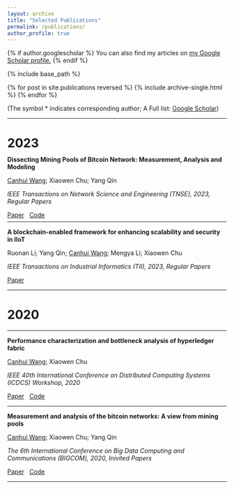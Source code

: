 ```yaml
---
layout: archive
title: "Selected Publications"
permalink: /publications/
author_profile: true
---
```


{% if author.googlescholar %}
  You can also find my articles on <u><a href="{{author.googlescholar}}">my Google Scholar profile</a>.</u>
{% endif %}

{% include base_path %}

{% for post in site.publications reversed %}
  {% include archive-single.html %}
{% endfor %}


 (The symbol * indicates corresponding author; A Full list: [Google Scholar](https://scholar.google.com/citations?user=_pEPpkUAAAAJ))


---

2023
======

<div style="margin-top: -0.5em; margin-bottom: -0.5em;">

**Dissecting Mining Pools of Bitcoin Network: Measurement, Analysis and Modeling**

<ins>Canhui Wang</ins>; Xiaowen Chu; Yang Qin

*IEEE Transactions on Network Science and Engineering (TNSE), 2023, Regular Papers* 

[Paper](https://ieeexplore.ieee.org/abstract/document/9907879) &nbsp; [Code](https://github.com/Canhui/AppendixBTC)

</div>

---

**A blockchain-enabled framework for enhancing scalability and security in IIoT**

Ruonan Li; Yang Qin; <ins>Canhui Wang</ins>; Mengya Li; Xiaowen Chu

*IEEE Transactions on Industrial Informatics (TII), 2023, Regular Papers* 

[Paper](https://ieeexplore.ieee.org/abstract/document/9904919)

---

2020
======

---

**Performance characterization and bottleneck analysis of hyperledger fabric**

<ins>Canhui Wang</ins>; Xiaowen Chu

*IEEE 40th International Conference on Distributed Computing Systems (ICDCS) Workshop, 2020* 

[Paper](https://ieeexplore.ieee.org/document/9355625) &nbsp; [Code](https://github.com/Canhui/fabric-dbench)

---

**Measurement and analysis of the bitcoin networks: A view from mining pools**

<ins>Canhui Wang</ins>; Xiaowen Chu; Yang Qin

*The 6th International Conference on Big Data Computing and Communications (BIGCOM), 2020, Inivited Papers* 

[Paper](https://ieeexplore.ieee.org/document/9160462) &nbsp; [Code](https://github.com/Canhui/Bitcoin_Mining_Pools) &nbsp; 

---







